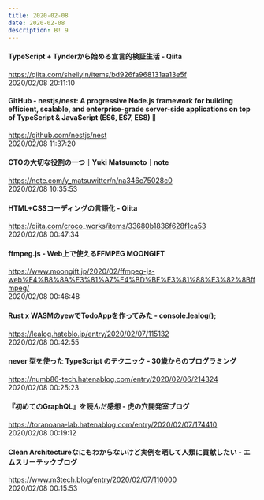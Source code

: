 ```yaml
---
title: 2020-02-08
date: 2020-02-08
description: B! 9
---
```


#### TypeScript + Tynderから始める宣言的検証生活 - Qiita
https://qiita.com/shellyln/items/bd926fa968131aa13e5f<br>
2020/02/08 20:11:10<br>


#### GitHub - nestjs/nest: A progressive Node.js framework for building efficient, scalable, and enterprise-grade server-side applications on top of TypeScript & JavaScript (ES6, ES7, ES8) 🚀
https://github.com/nestjs/nest<br>
2020/02/08 11:37:20<br>


#### CTOの大切な役割の一つ｜Yuki Matsumoto｜note
https://note.com/y_matsuwitter/n/na346c75028c0<br>
2020/02/08 10:35:53<br>


#### HTML+CSSコーディングの言語化 - Qiita
https://qiita.com/croco_works/items/33680b1836f628f1ca53<br>
2020/02/08 00:47:34<br>


#### ffmpeg.js - Web上で使えるFFMPEG MOONGIFT
https://www.moongift.jp/2020/02/ffmpeg-js-web%E4%B8%8A%E3%81%A7%E4%BD%BF%E3%81%88%E3%82%8Bffmpeg/<br>
2020/02/08 00:46:48<br>


#### Rust x WASMのyewでTodoAppを作ってみた - console.lealog();
https://lealog.hateblo.jp/entry/2020/02/07/115132<br>
2020/02/08 00:42:55<br>


#### never 型を使った TypeScript のテクニック - 30歳からのプログラミング
https://numb86-tech.hatenablog.com/entry/2020/02/06/214324<br>
2020/02/08 00:25:23<br>


#### 『初めてのGraphQL』を読んだ感想 - 虎の穴開発室ブログ
https://toranoana-lab.hatenablog.com/entry/2020/02/07/174410<br>
2020/02/08 00:19:12<br>


#### Clean Architectureなにもわからないけど実例を晒して人類に貢献したい - エムスリーテックブログ
https://www.m3tech.blog/entry/2020/02/07/110000<br>
2020/02/08 00:15:53<br>


